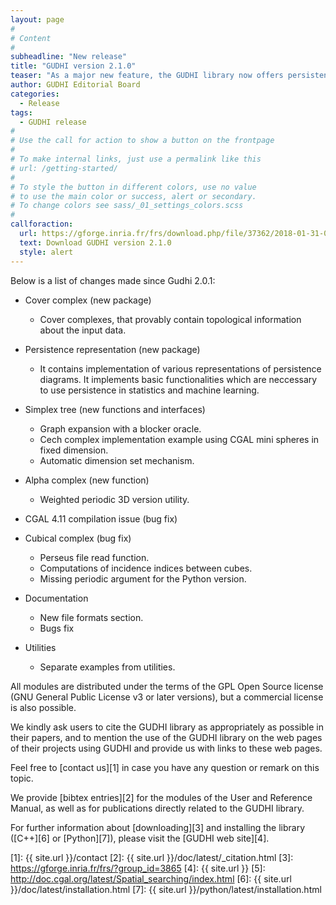 ```yaml
---
layout: page
#
# Content
#
subheadline: "New release"
title: "GUDHI version 2.1.0"
teaser: "As a major new feature, the GUDHI library now offers persistence representations and cover complex (no Python interface yet)."
author: GUDHI Editorial Board
categories:
  - Release
tags:
  - GUDHI release
#
# Use the call for action to show a button on the frontpage
#
# To make internal links, just use a permalink like this
# url: /getting-started/
#
# To style the button in different colors, use no value
# to use the main color or success, alert or secondary.
# To change colors see sass/_01_settings_colors.scss
#
callforaction:
  url: https://gforge.inria.fr/frs/download.php/file/37362/2018-01-31-09-25-53_GUDHI_2.1.0.tar.gz
  text: Download GUDHI version 2.1.0
  style: alert
---
```



Below is a list of changes made since Gudhi 2.0.1:

- Cover complex (new package)
     - Cover complexes, that provably contain topological information about the input data.

- Persistence representation (new package)
     - It contains implementation of various representations of persistence
     diagrams. It implements basic functionalities which are neccessary to use
     persistence in statistics and machine learning.

- Simplex tree (new functions and interfaces)
     - Graph expansion with a blocker oracle.
     - Cech complex implementation example using CGAL mini spheres in fixed dimension.
     - Automatic dimension set mechanism.

- Alpha complex (new function)
     - Weighted periodic 3D version utility.

- CGAL 4.11 compilation issue (bug fix)

- Cubical complex (bug fix)
     - Perseus file read function.
     - Computations of incidence indices between cubes.
     - Missing periodic argument for the Python version. 

- Documentation
     - New file formats section.
     - Bugs fix

- Utilities
     - Separate examples from utilities.


All modules are distributed under the terms of the GPL Open Source license (GNU General Public License v3 or later versions), but a commercial license is also possible.

We kindly ask users to cite the GUDHI library as appropriately as possible in their papers, and to mention the use of the GUDHI library on the web pages of
their projects using GUDHI and provide us with links to these web pages.

Feel free to [contact us][1] in case you have any question or remark on this topic.

We provide [bibtex entries][2] for the modules of the User and Reference Manual, as well as for publications directly related to the GUDHI library. 

For further information about [downloading][3] and installing the library ([C++][6] or [Python][7]), please visit the [GUDHI web site][4].


 [1]: {{ site.url }}/contact
 [2]: {{ site.url }}/doc/latest/_citation.html
 [3]: https://gforge.inria.fr/frs/?group_id=3865
 [4]: {{ site.url }}
 [5]: http://doc.cgal.org/latest/Spatial_searching/index.html
 [6]: {{ site.url }}/doc/latest/installation.html
 [7]: {{ site.url }}/python/latest/installation.html


